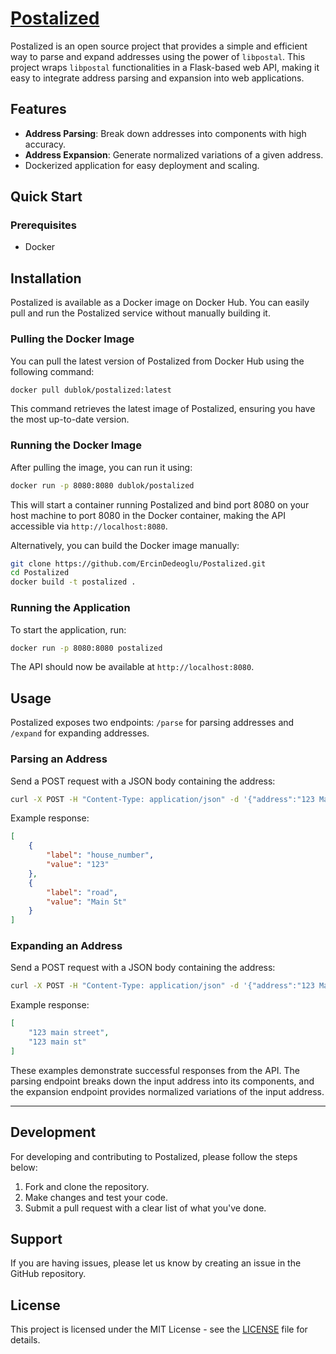 # [Postalized](https://github.com/ErcinDedeoglu/Postalized)

Postalized is an open source project that provides a simple and efficient way to parse and expand addresses using the power of `libpostal`. This project wraps `libpostal` functionalities in a Flask-based web API, making it easy to integrate address parsing and expansion into web applications.

## Features

- **Address Parsing**: Break down addresses into components with high accuracy.
- **Address Expansion**: Generate normalized variations of a given address.
- Dockerized application for easy deployment and scaling.

## Quick Start

### Prerequisites

- Docker

## Installation

Postalized is available as a Docker image on Docker Hub. You can easily pull and run the Postalized service without manually building it.

### Pulling the Docker Image

You can pull the latest version of Postalized from Docker Hub using the following command:

```bash
docker pull dublok/postalized:latest
```

This command retrieves the latest image of Postalized, ensuring you have the most up-to-date version.

### Running the Docker Image

After pulling the image, you can run it using:

```bash
docker run -p 8080:8080 dublok/postalized
```

This will start a container running Postalized and bind port 8080 on your host machine to port 8080 in the Docker container, making the API accessible via `http://localhost:8080`.


Alternatively, you can build the Docker image manually:

```bash
git clone https://github.com/ErcinDedeoglu/Postalized.git
cd Postalized
docker build -t postalized .
```

### Running the Application

To start the application, run:

```bash
docker run -p 8080:8080 postalized
```

The API should now be available at `http://localhost:8080`.

## Usage

Postalized exposes two endpoints: `/parse` for parsing addresses and `/expand` for expanding addresses.

### Parsing an Address

Send a POST request with a JSON body containing the address:

```bash
curl -X POST -H "Content-Type: application/json" -d '{"address":"123 Main St"}' http://localhost:8080/parse
```

Example response:

```json
[
    {
        "label": "house_number",
        "value": "123"
    },
    {
        "label": "road",
        "value": "Main St"
    }
]
```

### Expanding an Address

Send a POST request with a JSON body containing the address:

```bash
curl -X POST -H "Content-Type: application/json" -d '{"address":"123 Main Street"}' http://localhost:8080/expand
```

Example response:

```json
[
    "123 main street",
    "123 main st"
]
```

These examples demonstrate successful responses from the API. The parsing endpoint breaks down the input address into its components, and the expansion endpoint provides normalized variations of the input address.

---

## Development

For developing and contributing to Postalized, please follow the steps below:

1. Fork and clone the repository.
2. Make changes and test your code.
3. Submit a pull request with a clear list of what you've done.

## Support

If you are having issues, please let us know by creating an issue in the GitHub repository.

## License

This project is licensed under the MIT License - see the [LICENSE](LICENSE) file for details.
